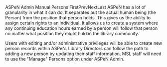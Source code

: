 ASPeN Admin Manual
Persons
FirstPrevNextLast
ASPeN has a lot of granularity in what it can do.  It separates out the actual human being (the Person) from the position that person holds.  This gives us the ability to assign certain rights to an individual.  It allows us to create a system where any continuing education hours earned by a person will follow that person no matter what position they might hold in the library community.

Users with editing and/or administrative privileges will be able to create new person records within ASPeN.  Library Directors can follow the path to adding a new person by updating their staff information.  MSL staff will need to use the "Manage" Persons option under ASPeN Admin.